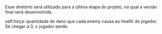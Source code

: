 Esse diretório será utilizado para a última etapa do projeto, na qual a versão final será desenvolvida.

self.força: quantidade de dano que cada enemy causa ao health do jogador. Se chegar a 0, o jogador perde.